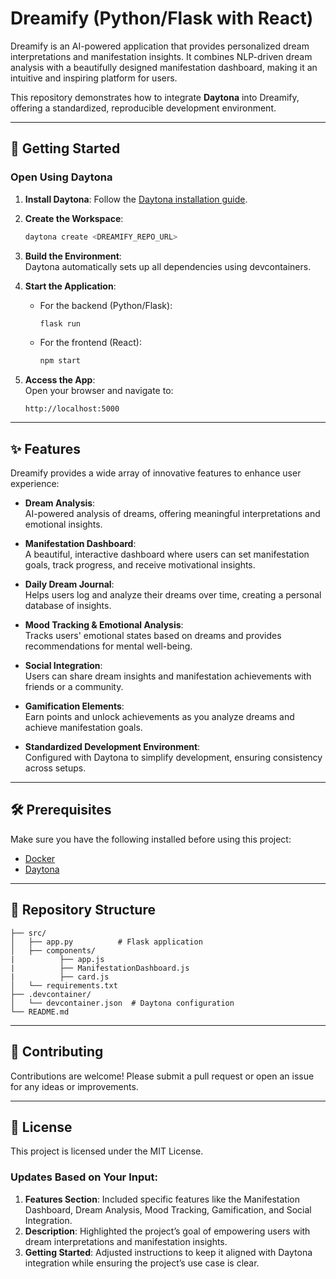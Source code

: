 
# Dreamify  (Python/Flask with React)

Dreamify is an AI-powered application that provides personalized dream interpretations and manifestation insights. It combines NLP-driven dream analysis with a beautifully designed manifestation dashboard, making it an intuitive and inspiring platform for users.

This repository demonstrates how to integrate **Daytona** into Dreamify, offering a standardized, reproducible development environment.

---

## 🚀 Getting Started  

### Open Using Daytona  

1. **Install Daytona**: Follow the [Daytona installation guide](https://www.daytona.io/docs/installation/installation/).  

2. **Create the Workspace**:  
   ```bash  
   daytona create <DREAMIFY_REPO_URL> 
   ```  

3. **Build the Environment**:  
   Daytona automatically sets up all dependencies using devcontainers.  

4. **Start the Application**:  

   - For the backend (Python/Flask):  
     ```bash  
     flask run  
     ```  
   - For the frontend (React):  
     ```bash  
     npm start  
     ```  

5. **Access the App**:  
   Open your browser and navigate to:  
   ```
   http://localhost:5000
   ```  

---

## ✨ Features  

Dreamify provides a wide array of innovative features to enhance user experience:

- **Dream Analysis**:  
  AI-powered analysis of dreams, offering meaningful interpretations and emotional insights.

- **Manifestation Dashboard**:  
  A beautiful, interactive dashboard where users can set manifestation goals, track progress, and receive motivational insights.

- **Daily Dream Journal**:  
  Helps users log and analyze their dreams over time, creating a personal database of insights.

- **Mood Tracking & Emotional Analysis**:  
  Tracks users' emotional states based on dreams and provides recommendations for mental well-being.

- **Social Integration**:  
  Users can share dream insights and manifestation achievements with friends or a community.

- **Gamification Elements**:  
  Earn points and unlock achievements as you analyze dreams and achieve manifestation goals.

- **Standardized Development Environment**:  
  Configured with Daytona to simplify development, ensuring consistency across setups.

---

## 🛠 Prerequisites  

Make sure you have the following installed before using this project:  

- [Docker](https://www.docker.com/)  
- [Daytona](https://www.daytona.io/docs/installation/installation/)  

---

## 📂 Repository Structure  

```plaintext  
├── src/  
│   ├── app.py          # Flask application  
│   ├── components/
|          ├── app.js
|          ├── ManifestationDashboard.js
|          ├── card.js 
│   └── requirements.txt  
├── .devcontainer/  
│   └── devcontainer.json  # Daytona configuration  
└── README.md  
```  

---

## 🤝 Contributing  

Contributions are welcome! Please submit a pull request or open an issue for any ideas or improvements.

---

## 📜 License  

This project is licensed under the MIT License.  


### Updates Based on Your Input:
1. **Features Section**: Included specific features like the Manifestation Dashboard, Dream Analysis, Mood Tracking, Gamification, and Social Integration.
2. **Description**: Highlighted the project’s goal of empowering users with dream interpretations and manifestation insights.
3. **Getting Started**: Adjusted instructions to keep it aligned with Daytona integration while ensuring the project’s use case is clear.


